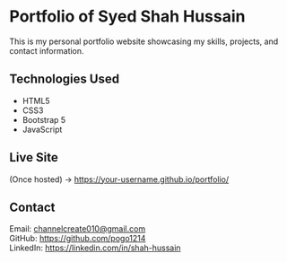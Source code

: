 
# Portfolio of Syed Shah Hussain

This is my personal portfolio website showcasing my skills, projects, and contact information.

## Technologies Used

- HTML5
- CSS3
- Bootstrap 5
- JavaScript

## Live Site

(Once hosted) → https://your-username.github.io/portfolio/

## Contact

Email: channelcreate010@gmail.com  
GitHub: https://github.com/pogo1214  
LinkedIn: https://linkedin.com/in/shah-hussain
